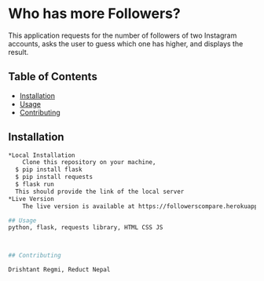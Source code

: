 # Who has more Followers?

This application requests for the number of followers of two Instagram accounts, asks the user to guess which one has higher, and displays the result. 

## Table of Contents

- [Installation](#installation)
- [Usage](#usage)
- [Contributing](#contributing)

## Installation

```sh
*Local Installation
	Clone this repository on your machine, 
  $ pip install flask
  $ pip install requests
  $ flask run
  This should provide the link of the local server
*Live Version
	The live version is available at https://followerscompare.herokuapp.com/

## Usage
python, flask, requests library, HTML CSS JS



## Contributing

Drishtant Regmi, Reduct Nepal
